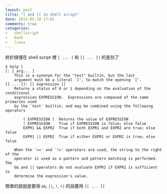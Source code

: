 ```yaml
---
layout: post
title: "[ and [[ in shell script"
date: 2012-05-10 17:01
comments: true
categories:
-   shellscript
-   bash
-   linux
---
```


終於搞懂在 shell script 裡 `[ ... ]` 和 `[[ ... ]]` 的差別了

    $ help [
    [: [ arg... ]
        This is a synonym for the "test" builtin, but the last
        argument must be a literal `]', to match the opening `['.
    [[ ... ]]: [[ expression ]]
        Returns a status of 0 or 1 depending on the evaluation of the conditional
        expression EXPRESSION.  Expressions are composed of the same primaries used
        by the `test' builtin, and may be combined using the following operators
        
            ( EXPRESSION )  Returns the value of EXPRESSION
            ! EXPRESSION    True if EXPRESSION is false; else false
            EXPR1 && EXPR2  True if both EXPR1 and EXPR2 are true; else false
            EXPR1 || EXPR2  True if either EXPR1 or EXPR2 is true; else false
        
        When the `==' and `!=' operators are used, the string to the right of the
        operator is used as a pattern and pattern matching is performed.  The
        && and || operators do not evaluate EXPR2 if EXPR1 is sufficient to
        determine the expression's value.

簡單的說就是要用 `&&`, `||`, `!`, `()` 的話要用 `[[ ... ]]`
